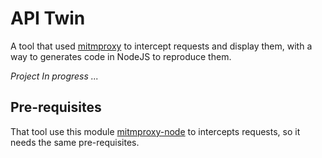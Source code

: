 
# API Twin

A tool that used [mitmproxy](https://mitmproxy.org/) to intercept requests and display them, with a way to generates code in NodeJS to reproduce them.

_Project In progress ..._

## Pre-requisites

That tool use this module [mitmproxy-node](https://github.com/jvilk/mitmproxy-node) to intercepts requests, so it needs the same pre-requisites.


